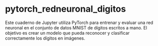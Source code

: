 # pytorch_redneuronal_digitos
Este cuaderno de Jupyter utiliza PyTorch para entrenar y evaluar una red neuronal en el conjunto de datos MNIST de dígitos escritos a mano. El objetivo es crear un modelo que pueda reconocer y clasificar correctamente los dígitos en imágenes.
